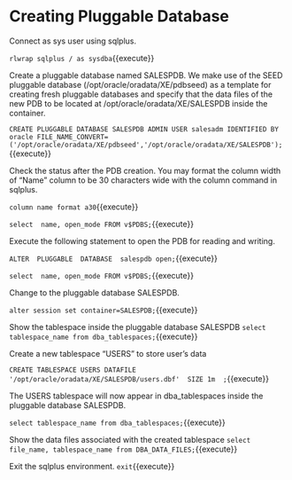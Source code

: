 <h1>Creating Pluggable Database</h1>

Connect as sys user using sqlplus.

`rlwrap sqlplus / as sysdba`{{execute}}


Create a pluggable database named SALESPDB. 
We make use of the SEED pluggable database (/opt/oracle/oradata/XE/pdbseed) as a template for creating fresh pluggable databases and specify that the data files of the new PDB to be located at /opt/oracle/oradata/XE/SALESPDB inside the container.

`CREATE PLUGGABLE DATABASE SALESPDB ADMIN USER salesadm IDENTIFIED BY oracle FILE_NAME_CONVERT=('/opt/oracle/oradata/XE/pdbseed','/opt/oracle/oradata/XE/SALESPDB');`{{execute}}


Check the status after the PDB creation. You may format the column width of “Name” column to be 30 characters wide with the column command in sqlplus. 

`column name format a30`{{execute}}

`select  name, open_mode FROM v$PDBS;`{{execute}}


Execute the following statement to open the PDB for reading and writing.

`ALTER  PLUGGABLE  DATABASE  salespdb open;`{{execute}}

`select  name, open_mode FROM v$PDBS;`{{execute}}

Change to the pluggable database SALESPDB.

`alter session set container=SALESPDB;`{{execute}}


Show the tablespace inside the pluggable database SALESPDB
`select tablespace_name from dba_tablespaces;`{{execute}}


Create a new tablespace “USERS” to store user’s data

`CREATE TABLESPACE USERS DATAFILE '/opt/oracle/oradata/XE/SALESPDB/users.dbf'  SIZE 1m  ;`{{execute}}


The USERS tablespace will now appear in dba_tablespaces inside the pluggable database SALESPDB.

`select tablespace_name from dba_tablespaces;`{{execute}}


Show the data files associated with the created tablespace
`select file_name, tablespace_name from DBA_DATA_FILES;`{{execute}}


Exit the sqlplus environment.
`exit`{{execute}}

